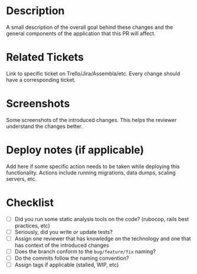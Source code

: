 # Description
A small description of the overall goal behind these changes and the general components of the application that this PR will affect.

# Related Tickets
Link to specific ticket on Trello/Jira/Assembla/etc. Every change should have a corresponding ticket.

# Screenshots
Some screenshots of the introduced changes. This helps the reviewer understand the changes better.

# Deploy notes (if applicable)
Add here if some specific action needs to be taken while deploying this functionality. Actions include running migrations, data dumps, scaling servers, etc.

# Checklist
- [ ] Did you run some static analysis tools on the code? (rubocop, rails best practices, etc)
- [ ] Seriously, did you write or update tests?
- [ ] Assign one reviewer that has knowledge on the technology and one that has context of the introduced changes
- [ ] Does the branch conform to the `bug/feature/fix` naming?
- [ ] Do the commits follow the naming convention?
- [ ] Assign tags if applicable (stalled, WIP, etc)